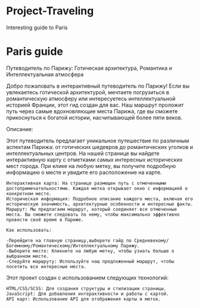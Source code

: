 # Project-Traveling

Interesting guide to Paris

# Paris guide

Путеводитель по Парижу: Готическая архитектура, Романтика и Интеллектуальная атмосфера

Добро пожаловать в интерактивный путеводитель по Парижу! Если вы увлекаетесь готической архитектурой, мечтаете погрузиться в романтическую атмосферу или интересуетесь интеллектуальной историей Франции, этот гид создан для вас. Наш маршрут проложит путь через самые вдохновляющие места Парижа, где вы сможете прикоснуться к богатой истории, насчитывающей более пяти веков.

Описание:

Этот путеводитель предлагает уникальное путешествие по различным аспектам Парижа: от готических шедевров до романтических уголков и интеллектуальных центров. На нашей странице вы найдете интерактивную карту с отметками самых интересных исторических мест города. При клике на любую метку, вы получите подробную информацию о месте и увидите его расположение на карте.

    Интерактивная карта: На странице размещен путь с отмеченными достопримечательностями. Каждая метка открывает окно с информацией о конкретном месте.
    Историческая информация: Подробное описание каждого места, включая его историческую значимость, архитектурные особенности и интересные факты.
    Маршрут: Мы предлагаем маршрут, который соединяет все отмеченные места. Вы сможете следовать по нему, чтобы максимально эффективно провести своё время в Париже.

    Как использовать:

    -Перейдите на главную страницу,выберете гайд по Средневекому/Богемному/Романтическому/Интеллектуальному Парижу.
    -Выберите место: Кликните на любую метку, чтобы узнать больше о выбранном месте.
    -Следуйте маршруту: Используйте наш предложенный маршрут, чтобы посетить все интересные места.

Этот проект создан с использованием следующих технологий:

    HTML/CSS/SCSS: Для создания структуры и стилизации страницы.
    JavaScript: Для добавления интерактивности и работы с картой.
    API карт: Использование API для отображения карты и меток.
